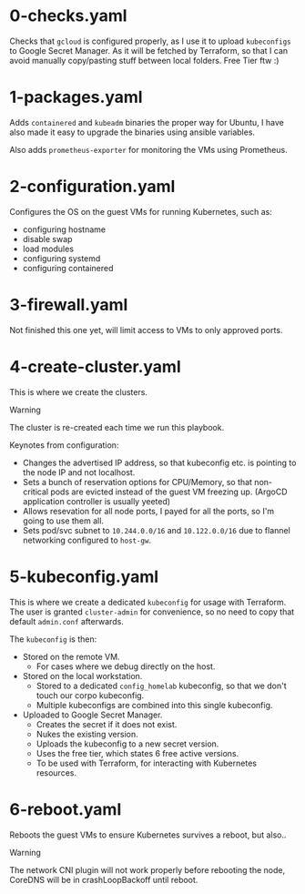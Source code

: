 # 0-checks.yaml

Checks that `gcloud` is configured properly, as I use it to upload `kubeconfigs` to Google Secret Manager. As it will be fetched by Terraform, so that I can avoid manually copy/pasting stuff between local folders. Free Tier ftw :)

# 1-packages.yaml

Adds `containered` and `kubeadm` binaries the proper way for Ubuntu, I have also made it easy to upgrade the binaries using ansible variables.

Also adds `prometheus-exporter` for monitoring the VMs using Prometheus.

# 2-configuration.yaml

Configures the OS on the guest VMs for running Kubernetes, such as:

  - configuring hostname
  - disable swap
  - load modules
  - configuring systemd
  - configuring containered

# 3-firewall.yaml

Not finished this one yet, will limit access to VMs to only approved ports.

# 4-create-cluster.yaml

This is where we create the clusters.

> [!WARNING]
> The cluster is re-created each time we run this playbook.

Keynotes from configuration:

  - Changes the advertised IP address, so that kubeconfig etc. is pointing to the node IP and not localhost.
  - Sets a bunch of reservation options for CPU/Memory, so that non-critical pods are evicted instead of the guest VM freezing up. (ArgoCD application controller is usually yeeted)
  - Allows resevation for all node ports, I payed for all the ports, so I'm going to use them all.
  - Sets pod/svc subnet to `10.244.0.0/16` and `10.122.0.0/16` due to flannel networking configured to `host-gw`.

# 5-kubeconfig.yaml

This is where we create a dedicated `kubeconfig` for usage with Terraform. The user is granted `cluster-admin` for convenience, so no need to copy that default `admin.conf` afterwards.

The `kubeconfig` is then:

  - Stored on the remote VM.
    - For cases where we debug directly on the host.
  - Stored on the local workstation.
    - Stored to a dedicated `config_homelab` kubeconfig, so that we don't touch our corpo kubeconfig.
    - Multiple kubeconfigs are combined into this single kubeconfig.
  - Uploaded to Google Secret Manager.
    - Creates the secret if it does not exist.
    - Nukes the existing version.
    - Uploads the kubeconfig to a new secret version.
    - Uses the free tier, which states 6 free active versions.
    - To be used with Terraform, for interacting with Kubernetes resources.

# 6-reboot.yaml

Reboots the guest VMs to ensure Kubernetes survives a reboot, but also..

> [!WARNING]
> The network CNI plugin will not work properly before rebooting the node, CoreDNS will be in crashLoopBackoff until reboot.